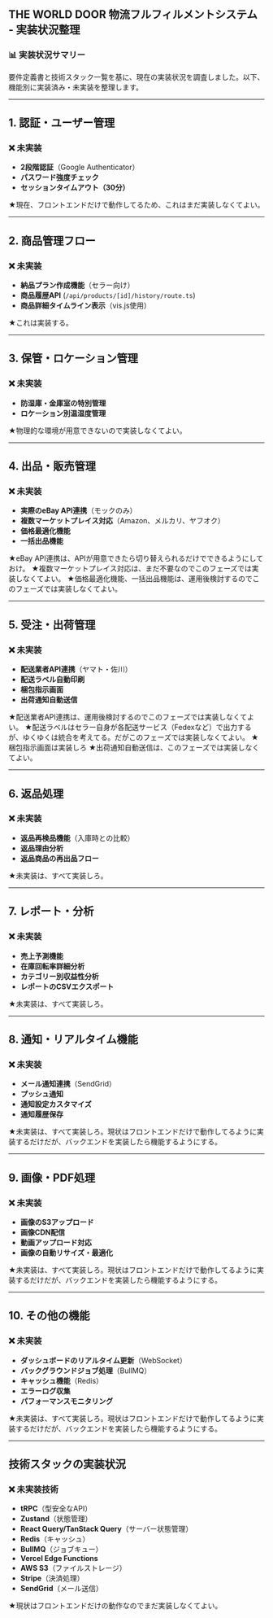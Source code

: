 ## THE WORLD DOOR 物流フルフィルメントシステム - 実装状況整理

### 📊 実装状況サマリー

要件定義書と技術スタック一覧を基に、現在の実装状況を調査しました。以下、機能別に実装済み・未実装を整理します。

---

## 1. 認証・ユーザー管理

### ❌ 未実装
- **2段階認証**（Google Authenticator）
- **パスワード強度チェック**
- **セッションタイムアウト（30分）**


★現在、フロントエンドだけで動作してるため、これはまだ実装しなくてよい。


---

## 2. 商品管理フロー

### ❌ 未実装
- **納品プラン作成機能**（セラー向け）
- **商品履歴API** (`/api/products/[id]/history/route.ts`)
- **商品詳細タイムライン表示**（vis.js使用）


★これは実装する。



---

## 3. 保管・ロケーション管理

### ❌ 未実装
- **防湿庫・金庫室の特別管理**
- **ロケーション別温湿度管理**

★物理的な環境が用意できないので実装しなくてよい。




---

## 4. 出品・販売管理

### ❌ 未実装
- **実際のeBay API連携**（モックのみ）
- **複数マーケットプレイス対応**（Amazon、メルカリ、ヤフオク）
- **価格最適化機能**
- **一括出品機能**

★eBay API連携は、APIが用意できたら切り替えられるだけでできるようにしておけ。
★複数マーケットプレイス対応は、まだ不要なのでこのフェーズでは実装しなくてよい。
★価格最適化機能、一括出品機能は、運用後検討するのでこのフェーズでは実装しなくてよい。


---

## 5. 受注・出荷管理

### ❌ 未実装
- **配送業者API連携**（ヤマト・佐川）
- **配送ラベル自動印刷**
- **梱包指示画面**
- **出荷通知自動送信**


★配送業者API連携は、運用後検討するのでこのフェーズでは実装しなくてよい。
★配送ラベルはセラー自身が各配送サービス（Fedexなど）で出力するが、ゆくゆくは統合を考えてる。だがこのフェーズでは実装しなくてよい。
★梱包指示画面は実装しろ
★出荷通知自動送信は、このフェーズでは実装しなくてよい。



---

## 6. 返品処理

### ❌ 未実装
- **返品再検品機能**（入庫時との比較）
- **返品理由分析**
- **返品商品の再出品フロー**

★未実装は、すべて実装しろ。



---

## 7. レポート・分析

### ❌ 未実装
- **売上予測機能**
- **在庫回転率詳細分析**
- **カテゴリー別収益性分析**
- **レポートのCSVエクスポート**

★未実装は、すべて実装しろ。




---

## 8. 通知・リアルタイム機能

### ❌ 未実装
- **メール通知連携**（SendGrid）
- **プッシュ通知**
- **通知設定カスタマイズ**
- **通知履歴保存**


★未実装は、すべて実装しろ。現状はフロントエンドだけで動作してるように実装するだけだが、バックエンドを実装したら機能するようにする。




---

## 9. 画像・PDF処理

### ❌ 未実装
- **画像のS3アップロード**
- **画像CDN配信**
- **動画アップロード対応**
- **画像の自動リサイズ・最適化**


★未実装は、すべて実装しろ。現状はフロントエンドだけで動作してるように実装するだけだが、バックエンドを実装したら機能するようにする。


---

## 10. その他の機能

### ❌ 未実装
- **ダッシュボードのリアルタイム更新**（WebSocket）
- **バックグラウンドジョブ処理**（BullMQ）
- **キャッシュ機能**（Redis）
- **エラーログ収集**
- **パフォーマンスモニタリング**


★未実装は、すべて実装しろ。現状はフロントエンドだけで動作してるように実装するだけだが、バックエンドを実装したら機能するようにする。




---

## 技術スタックの実装状況

### ❌ 未実装技術
- **tRPC**（型安全なAPI）
- **Zustand**（状態管理）
- **React Query/TanStack Query**（サーバー状態管理）
- **Redis**（キャッシュ）
- **BullMQ**（ジョブキュー）
- **Vercel Edge Functions**
- **AWS S3**（ファイルストレージ）
- **Stripe**（決済処理）
- **SendGrid**（メール送信）


★現状はフロントエンドだけの動作なのでまだ実装しなくてよい。



